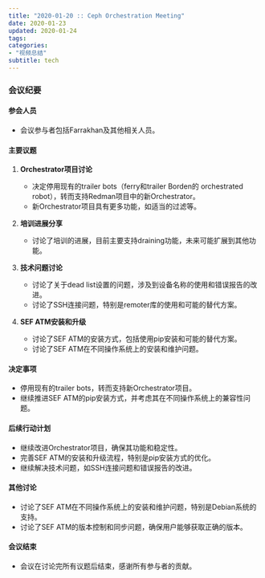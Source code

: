 ```yaml
---
title: "2020-01-20 :: Ceph Orchestration Meeting"
date: 2020-01-23
updated: 2020-01-24
tags:
categories:
- "视频总结"
subtitle: tech
---
```



### 会议纪要

#### 参会人员
- 会议参与者包括Farrakhan及其他相关人员。

#### 主要议题
1. **Orchestrator项目讨论**
   - 决定停用现有的trailer bots（ferry和trailer Borden的 orchestrated robot），转而支持Redman项目中的新Orchestrator。
   - 新Orchestrator项目具有更多功能，如适当的过滤等。

2. **培训进展分享**
   - 讨论了培训的进展，目前主要支持draining功能，未来可能扩展到其他功能。

3. **技术问题讨论**
   - 讨论了关于dead list设置的问题，涉及到设备名称的使用和错误报告的改进。
   - 讨论了SSH连接问题，特别是remoter库的使用和可能的替代方案。

4. **SEF ATM安装和升级**
   - 讨论了SEF ATM的安装方式，包括使用pip安装和可能的替代方案。
   - 讨论了SEF ATM在不同操作系统上的安装和维护问题。

#### 决定事项
- 停用现有的trailer bots，转而支持新Orchestrator项目。
- 继续推进SEF ATM的pip安装方式，并考虑其在不同操作系统上的兼容性问题。

#### 后续行动计划
- 继续改进Orchestrator项目，确保其功能和稳定性。
- 完善SEF ATM的安装和升级流程，特别是pip安装方式的优化。
- 继续解决技术问题，如SSH连接问题和错误报告的改进。

#### 其他讨论
- 讨论了SEF ATM在不同操作系统上的安装和维护问题，特别是Debian系统的支持。
- 讨论了SEF ATM的版本控制和同步问题，确保用户能够获取正确的版本。

#### 会议结束
- 会议在讨论完所有议题后结束，感谢所有参与者的贡献。